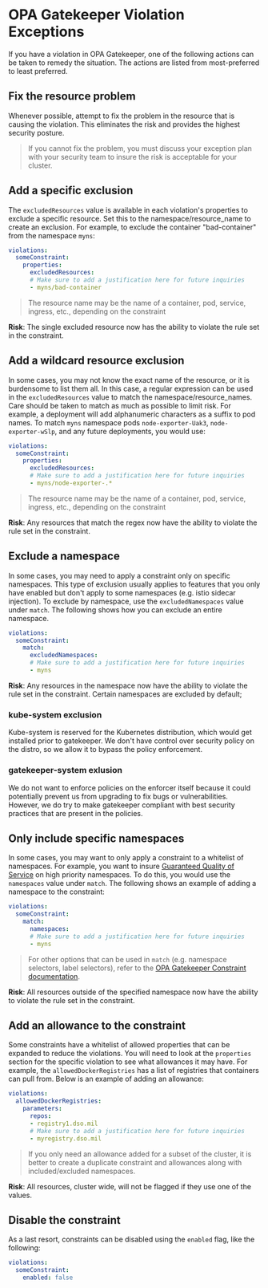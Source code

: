 # OPA Gatekeeper Violation Exceptions

If you have a violation in OPA Gatekeeper, one of the following actions can be taken to remedy the situation.  The actions are listed from most-preferred to least preferred.

## Fix the resource problem

Whenever possible, attempt to fix the problem in the resource that is causing the violation.  This eliminates the risk and provides the highest security posture.

> If you cannot fix the problem, you must discuss your exception plan with your security team to insure the risk is acceptable for your cluster.

## Add a specific exclusion

The `excludedResources` value is available in each violation's properties to exclude a specific resource.  Set this to the namespace/resource_name to create an exclusion.  For example, to exclude the container "bad-container" from the namespace `myns`:

```yaml
violations:
  someConstraint:
    properties:
      excludedResources:
      # Make sure to add a justification here for future inquiries
      - myns/bad-container
```

> The resource name may be the name of a container, pod, service, ingress, etc., depending on the constraint

**Risk**: The single excluded resource now has the ability to violate the rule set in the constraint.

## Add a wildcard resource exclusion

In some cases, you may not know the exact name of the resource, or it is burdensome to list them all.  In this case, a regular expression can be used in the `excludedResources` value to match the namespace/resource_names.  Care should be taken to match as much as possible to limit risk.  For example, a deployment will add alphanumeric characters as a suffix to pod names.  To match `myns` namespace pods `node-exporter-Uak3`,  `node-exporter-wSlp`, and any future deployments, you would use:

```yaml
violations:
  someConstraint:
    properties:
      excludedResources:
      # Make sure to add a justification here for future inquiries
      - myns/node-exporter-.*
```

> The resource name may be the name of a container, pod, service, ingress, etc., depending on the constraint

**Risk**: Any resources that match the regex now have the ability to violate the rule set in the constraint.

## Exclude a namespace

In some cases, you may need to apply a constraint only on specific namespaces.  This type of exclusion usually applies to features that you only have enabled but don't apply to some namespaces (e.g. istio sidecar injection).  To exclude by namespace, use the `excludedNamespaces` value under `match`.  The following shows how you can exclude an entire namespace.

```yaml
violations:
  someConstraint:
    match:
      excludedNamespaces:
      # Make sure to add a justification here for future inquiries
      - myns
```

**Risk**: Any resources in the namespace now have the ability to violate the rule set in the constraint. Certain namespaces are excluded by default;

### **kube-system** exclusion
Kube-system is reserved for the Kubernetes distribution, which would get installed prior to gatekeeper.  We don't have control over security policy on the distro, so we allow it to bypass the policy enforcement.

### **gatekeeper-system** exlusion

We do not want to enforce policies on the enforcer itself because it could potentially prevent us from upgrading to fix bugs or vulnerabilities.  However, we do try to make gatekeeper compliant with best security practices that are present in the policies.

## Only include specific namespaces

In some cases, you may want to only apply a constraint to a whitelist of namespaces.  For example, you want to insure [Guaranteed Quality of Service](https://kubernetes.io/docs/tasks/configure-pod-container/quality-service-pod/) on high priority namespaces.  To do this, you would use the `namespaces` value under `match`.  The following shows an example of adding a namespace to the constraint:

```yaml
violations:
  someConstraint:
    match:
      namespaces:
      # Make sure to add a justification here for future inquiries
      - myns
```

> For other options that can be used in `match` (e.g. namespace selectors, label selectors), refer to the [OPA Gatekeeper Constraint documentation](https://open-policy-agent.github.io/gatekeeper/website/docs/howto#constraints).

**Risk**: All resources outside of the specified namespace now have the ability to violate the rule set in the constraint.

## Add an allowance to the constraint

Some constraints have a whitelist of allowed properties that can be expanded to reduce the violations.  You will need to look at the `properties` section for the specific violation to see what allowances it may have.  For example, the `allowedDockerRegistries` has a list of registries that containers can pull from.   Below is an example of adding an allowance:

```yaml
violations:
  allowedDockerRegistries:
    parameters:
      repos:
      - registry1.dso.mil
      # Make sure to add a justification here for future inquiries
      - myregistry.dso.mil
```

> If you only need an allowance added for a subset of the cluster, it is better to create a duplicate constraint and allowances along with included/excluded namespaces.

**Risk**: All resources, cluster wide, will not be flagged if they use one of the values.

## Disable the constraint

As a last resort, constraints can be disabled using the `enabled` flag, like the following:

```yaml
violations:
  someConstraint:
    enabled: false
```
